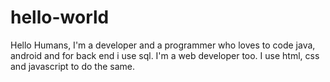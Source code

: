 # hello-world

Hello Humans,
I'm a developer and a programmer who loves to code java, android and for back end i use sql.
I'm a web developer too. I use html, css and javascript to do the same.
